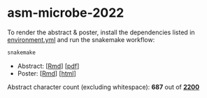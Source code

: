 
<!-- README.md is generated from README.Rmd. Please edit that file -->

# asm-microbe-2022

<!-- badges: start -->
<!-- badges: end -->

To render the abstract & poster, install the dependencies listed in
[environment.yml](environment.yml) and run the snakemake workflow:

``` bash
snakemake
```

-   Abstract: \[[Rmd](abstract.Rmd)\]
    \[[pdf](https://sovacool.dev/asm-microbe-2020/abstract.pdf)\]
-   Poster: \[[Rmd](poster.Rmd)\]
    \[[html](https://sovacool.dev/asm-microbe-2020/poster.html)\]

Abstract character count (excluding whitespace): **687** out of
[**2200**](https://asm.org/Events/ASM-Microbe/Abstracts)
